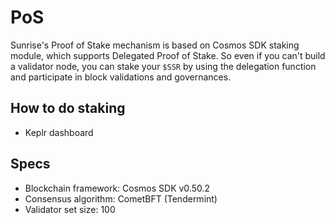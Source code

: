 # PoS

Sunrise's Proof of Stake mechanism is based on Cosmos SDK staking module, which supports Delegated Proof of Stake. So even if you can't build a validator node, you can stake your `$SSR` by using the delegation function and participate in block validations and governances.

## How to do staking

* Keplr dashboard

## Specs

* Blockchain framework: Cosmos SDK v0.50.2
* Consensus algorithm: CometBFT (Tendermint)
* Validator set size: 100
